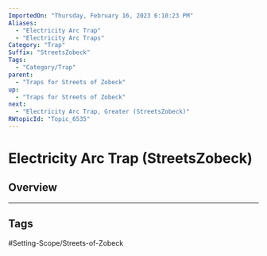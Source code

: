 ```yaml
---
ImportedOn: "Thursday, February 16, 2023 6:10:23 PM"
Aliases:
  - "Electricity Arc Trap"
  - "Electricity Arc Traps"
Category: "Trap"
Suffix: "StreetsZobeck"
Tags:
  - "Category/Trap"
parent:
  - "Traps for Streets of Zobeck"
up:
  - "Traps for Streets of Zobeck"
next:
  - "Electricity Arc Trap, Greater (StreetsZobeck)"
RWtopicId: "Topic_6535"
---
```

# Electricity Arc Trap (StreetsZobeck)
## Overview

---
## Tags
#Setting-Scope/Streets-of-Zobeck

